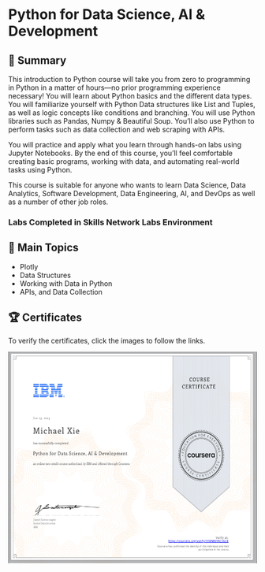 # Python for Data Science, AI & Development

## 📄 Summary 
This introduction to Python course will take you from zero to programming in Python in a matter of hours—no prior programming experience necessary! You will learn about Python basics and the different data types. You will familiarize yourself with Python Data structures like List and Tuples, as well as logic concepts like conditions and branching. You will use Python libraries such as Pandas, Numpy & Beautiful Soup. You’ll also use Python to perform tasks such as data collection and web scraping with APIs.  

You will practice and apply what you learn through hands-on labs using Jupyter Notebooks. By the end of this course, you’ll feel comfortable creating basic programs, working with data, and automating real-world tasks using Python.  

This course is suitable for anyone who wants to learn Data Science, Data Analytics, Software Development, Data Engineering, AI, and DevOps as well as a number of other job roles.

### Labs Completed in Skills Network Labs Environment 


## 📑 Main Topics 
- Plotly
- Data Structures
- Working with Data in Python
- APIs, and Data Collection



## 🏆 Certificates 
To verify the certificates, click the images to follow the links.



<p align="middle">
  <a href="https://coursera.org/share/f544e7b4ec6b124e885c62c6eb36f5eb"><img src="Certificate.png" height="430"></a>

</p>